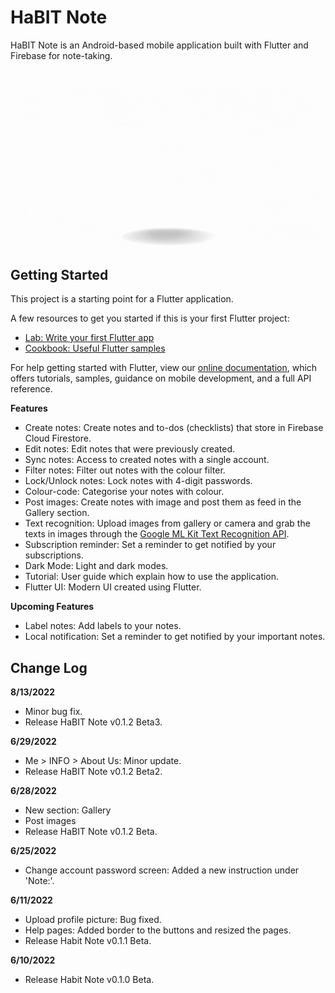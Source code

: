 # HaBIT Note

HaBIT Note is an Android-based mobile application built with Flutter and Firebase for note-taking.

<img src="https://github.com/myStery24/flutter-firebase-habit-note/blob/6c34dd95903558bf252dff8dd1ef20e655cb62ee/Intro%20HaBIT%20Note%20GIF.gif"/>

## Getting Started

This project is a starting point for a Flutter application.

A few resources to get you started if this is your first Flutter project:

- [Lab: Write your first Flutter app](https://flutter.dev/docs/get-started/codelab)
- [Cookbook: Useful Flutter samples](https://flutter.dev/docs/cookbook)

For help getting started with Flutter, view our
[online documentation](https://flutter.dev/docs), which offers tutorials,
samples, guidance on mobile development, and a full API reference.

**Features**
- Create notes: Create notes and to-dos (checklists) that store in Firebase Cloud Firestore.
- Edit notes: Edit notes that were previously created.
- Sync notes: Access to created notes with a single account.
- Filter notes: Filter out notes with the colour filter.
- Lock/Unlock notes: Lock notes with 4-digit passwords.
- Colour-code: Categorise your notes with colour.
- Post images: Create notes with image and post them as feed in the Gallery section.
- Text recognition: Upload images from gallery or camera and grab the texts in images through the [Google ML Kit Text Recognition API](https://developers.google.com/ml-kit/vision/text-recognition).
- Subscription reminder: Set a reminder to get notified by your subscriptions.
- Dark Mode: Light and dark modes.
- Tutorial: User guide which explain how to use the application.
- Flutter UI: Modern UI created using Flutter.

**Upcoming Features**
- Label notes: Add labels to your notes.
- Local notification: Set a reminder to get notified by your important notes.

## Change Log
**8/13/2022**
- Minor bug fix.
- Release HaBIT Note v0.1.2 Beta3.

**6/29/2022**
- Me > INFO > About Us: Minor update.
- Release HaBIT Note v0.1.2 Beta2.

**6/28/2022**
- New section: Gallery
- Post images
- Release HaBIT Note v0.1.2 Beta.

**6/25/2022**
- Change account password screen: Added a new instruction under 'Note:'.

**6/11/2022**
- Upload profile picture: Bug fixed.
- Help pages: Added border to the buttons and resized the pages.
- Release Habit Note v0.1.1 Beta.

**6/10/2022**
- Release Habit Note v0.1.0 Beta.
